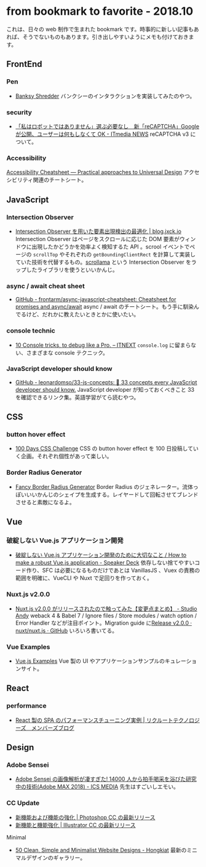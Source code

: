 # from bookmark to favorite - 2018.10

これは、日々の web 制作で生まれた bookmark です。時事的に新しい記事もあれば、そうでないものもあります。引き出しやすいようにメモも付けておきます。

## FrontEnd

### Pen

- [Banksy Shredder](https://codepen.io/leemartin/pen/pxNvod)
  バンクシーのインタラクションを実装してみたのやつ。

### security

- [「私はロボットではありません」選ぶ必要なし　新「reCAPTCHA」Google が公開、ユーザーは何もしなくて OK - ITmedia NEWS](http://www.itmedia.co.jp/news/articles/1810/30/news109.html)
  reCAPTCHA v3 について。

### Accessibility

[Accessibility Cheatsheet — Practical approaches to Universal Design](https://moritzgiessmann.de/accessibility-cheatsheet/)
アクセシビリティ関連のチートシート。

## JavaScript

### Intersection Observer

- [Intersection Observer を用いた要素出現検出の最適化 | blog.jxck.io](https://blog.jxck.io/entries/2016-06-25/intersection-observer.html)
  Intersection Observer はページをスクロールに応じた DOM 要素がウィンドウに出現したかどうかを効率よく検知するた API 。scrool イベントでページの `scrollTop` やそれぞれの `getBoundingClientRect` を計算して実装していた技術を代替するもの。[scrollama](https://github.com/russellgoldenberg/scrollama) という Intersection Observer をラップしたライブラリを使うといいかんじ。

### async / await cheat sheet

- [GitHub - frontarm/async-javascript-cheatsheet: Cheatsheet for promises and async/await](https://github.com/frontarm/async-javascript-cheatsheet)
  async / await のチートシート。もう手に馴染んでるけど、だれかに教えたいときとかに使いたい。

### console technic

- [10 Console tricks, to debug like a Pro. – ITNEXT](https://itnext.io/10-console-tricks-to-debug-like-a-pro-66ee2225ec57)
  `console.log` に留まらない、さまざまな console テクニック。

### JavaScript developer should know

- [GitHub - leonardomso/33-js-concepts: 📜 33 concepts every JavaScript developer should know.](https://github.com/leonardomso/33-js-concepts)
  JavaScript developer が知っておくべきこと 33 を確認できるリンク集。英語学習がてら読むやつ。

## CSS

### button hover effect

- [100 Days CSS Challenge](https://100dayscss.com/)
  CSS の button hover effect を 100 日投稿していく企画。それぞれ個性があって楽しい。

### Border Radius Generator

- [Fancy Border Radius Generator](https://9elements.github.io/fancy-border-radius/#69.59.30.30--.)
  Border Radius のジェネレーター。流体っぽいいいかんじのシェイプを生成する。レイヤードして回転させてブレンドさせると素敵になるよ。

## Vue

### 破綻しない Vue.js アプリケーション開発

- [破綻しない Vue.js アプリケーション開発のために大切なこと / How to make a robust Vue.js application - Speaker Deck](https://speakerdeck.com/potato4d/how-to-make-a-robust-vue-dot-js-application)
  依存しない捨てやすいコード作り、SFC は必要になるものだけであとは VanillasJS 、Vuex の責務の範囲を明確に、VueCLI や Nuxt で足回りを作っておく。

### Nuxt.js v2.0.0

- [Nuxt.js v2.0.0 がリリースされたので触ってみた【変更点まとめ】 - Studio Andy](http://studio-andy.hatenablog.com/entry/nuxt-v2)
  weback 4 & Babel 7 / Ignore files / Store modules / watch option / Error Handler などが注目ポイント。Migration guide に[Release v2.0.0 · nuxt/nuxt.js · GitHub](https://github.com/nuxt/nuxt.js/releases/tag/v2.0.0) いろいろ書いてる。

### Vue Examples

- [Vue.js Examples](https://vuejsexamples.com)
  Vue 製の UI やアプリケーションサンプルのキュレーションサイト。

## React

### performance

- [React 製の SPA のパフォーマンスチューニング実例 | リクルートテクノロジーズ　メンバーズブログ](https://recruit-tech.co.jp/blog/2018/09/19/react_spa_performance_tuning/)

## Design

### Adobe Sensei

- [Adobe Sensei の画像解析が凄すぎた! 14000 人から拍手喝采を浴びた研究中の技術(Adobe MAX 2018) - ICS MEDIA](https://ics.media/entry/19234)
  先生はすごいしエモい。

### CC Update

- [新機能および機能の強化 | Photoshop CC の最新リリース](https://helpx.adobe.com/jp/photoshop/using/whats-new.html)
- [新機能と機能強化 | Illustrator CC の最新リリース](https://helpx.adobe.com/jp/illustrator/using/whats-new.html)

Minimal

- [50 Clean, Simple and Minimalist Website Designs - Hongkiat](https://www.hongkiat.com/blog/clean-simple-minimalist-website-design/)
  最新のミニマルデザインのギャラリー。
